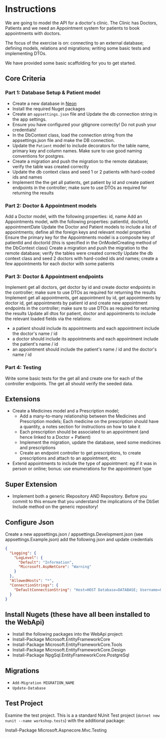 # Instructions

We are going to model the API for a doctor's clinic. The Clinic has Doctors, 
Patients and we need an Appointment system for patients to book appointments with doctors.

The focus of the exercise is on: connecting to an external database; defining models, 
relations and migrations; writing some basic tests and implementing DTOs. 

We have provided some basic scaffolding for you to get started.

## Core Criteria

### Part 1: Database Setup & Patient model

- Create a new database in [Neon](https://neon.tech)
- Install the required Nuget packages
- Create an `appsettings.json` file and Update the db connection string in the app settings.
- Ensure you have configured your gitignore correctly! Do not push your credentials!
- In the DbContext class, load the connection string from the appsettings.json file and make the DB connection.
- Update the `Patient` model to include decorators for the table name, primary key and column names. Make sure to use good naming conventions for postgres.
- Create a migration and push the migration to the remote database; verify the table was created correctly
- Update the db context class and seed 1 or 2 patients with hard-coded ids and names
- Implement the the get all patients, get patient by id and create patient endpoints in the controller; make sure to use DTOs as required for returning the results

### Part 2: Doctor & Appointment models

Add a Doctor model, with the following properties: id, name
Add an Appointments model, with the following properties: patientId, doctorId, appointmentDate
Update the Doctor and Patient models to include a list of appointments; define all the foreign keys and relevant model properties
Ensure the primary key for the Appointments model is a composite key of patientId and doctorId (this is specified in the OnModelCreating method of the DbContext class)
Create a migration and push the migration to the remote database; verify the tables were created correctly
Update the db context class and seed 2 doctors with hard-coded ids and names; create a few appointments for each doctor with some patients

### Part 3: Doctor & Appointment endpoints
Implement get all doctors, get doctor by id and create doctor endpoints in the controller; make sure to use DTOs as required for returning the results
Implement get all appointments, get appointment by id, get appointments by doctor id, get appointments by patient id and create new appointment endpoints in the controller; make sure to use DTOs as required for returning the results
Update all dtos for patient, doctor and appointments to include the relevant loaded fields via the relations:

- a patient should include its appointments and each appointment include the doctor's name / id
- a doctor should include its appointments and each appointment include the patient's name / id
- an appointment should include the patient's name / id and the doctor's name / id

### Part 4: Testing

Write some basic tests for the get all and create one for each of the controller endpoints. The get all should verify the seeded data.

## Extensions

- Create a Medicines model and a Prescription model;
  - Add a many-to-many relationship between the Medicines and Prescription models; Each medicine on the prescription should have a quantity, a notes section for instructions on how to take it
  - Each prescription should be associated to an appointment (and hence linked to a Doctor + Patient)
  - Implement the migration, update the database, seed some medicines and prescriptions
  - Create an endpoint controller to get prescriptions, to create prescriptions and attach to an appointment, etc
- Extend appointments to include the type of appointment: eg if it was in person or online; bonus: use enumerations for the appointment type

## Super Extension

- Implement both a generic IRepository AND Repository. Before you commit to this ensure that you understand the implications of the DbSet Include method on the generic repository!


## Configure Json

Create a new appsettings.json / appsettings.Development.json (see appsettings.Example.json) add the following json and update credentials
```json
{
  "Logging": {
    "LogLevel": {
      "Default": "Information",
      "Microsoft.AspNetCore": "Warning"
    }
  },
  "AllowedHosts": "*",
  "ConnectionStrings": {
    "DefaultConnectionString": "Host=HOST Database=DATABASE; Username=USERNAME; Password=PASSWORD; "
  }
}
```

## Install Nugets (these have all been installed to the WebApi)

- Install the following packages into the WebApi project:
- Install-Package Microsoft.EntityFrameworkCore
- Install-Package Microsoft.EntityFrameworkCore.Tools
- Install-Package Microsoft.EntityFrameworkCore.Design
- Install-Package NpgSql.EntityFrameworkCore.PostgreSql

## Migrations
- `Add-Migration MIGRATION_NAME`
- `Update-Database`


## Test Project

Examine the test project.  This is a a standard NUnit Test project (`dotnet new nunit --name workshop.tests`) with the additional package:

Install-Package Microsoft.Aspnecore.Mvc.Testing

